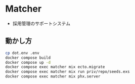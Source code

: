# Matcher

- 採用管理のサポートシステム

## 動かし方

```bash
cp dot.env .env
docker compose build
docker compose up -d
docker compose exec matcher mix ecto.migrate
docker compose exec matcher mix run priv/repo/seeds.exs
docker compose exec matcher mix phx.server
```
